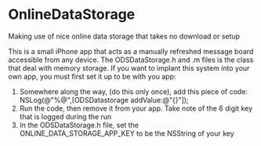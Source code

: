OnlineDataStorage
=================

Making use of nice online data storage that takes no download or setup

This is a small iPhone app that acts as a manually refreshed message board accessible from any device. 
The ODSDataStorage.h and .m files is the class that deal with memory storage.
If you want to implant this system into your own app, you must first set it up to be with you app:
1. Somewhere along the way, (do this only once), add this piece of code:
NSLog(@"%@",[ODSDatastorage addValue:@"{}"]);
2. Run the code, then remove it from your app. Take note of the 6 digit key that is logged during the run
3. In the ODSDataStorage.h file, set the ONLINE_DATA_STORAGE_APP_KEY to be the NSString of your key
